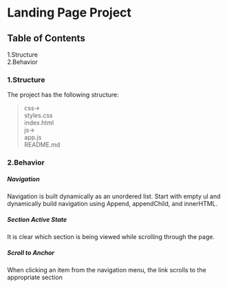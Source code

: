 # Landing Page Project

## Table of Contents

1.Structure  
2.Behavior  







### 1.Structure
The project has the following structure:  
  
  >css->  
  >   styles.css      
  >index.html  
  >js->  
  >   app.js  
  >README.md  








### 2.Behavior  

##### ***Navigation***  

  Navigation is built dynamically as an unordered list. Start with empty ul and dynamically build navigation using Append, appendChild, and innerHTML.
  
  
##### ***Section Active State***  

It is clear which section is being viewed while scrolling through the page.

##### ***Scroll to Anchor***  

When clicking an item from the navigation menu, the link scrolls to the appropriate section

